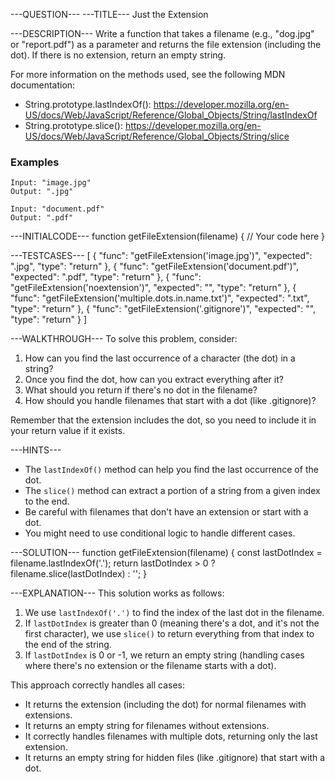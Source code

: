 ---QUESTION---
---TITLE---
Just the Extension

---DESCRIPTION---
Write a function that takes a filename (e.g., "dog.jpg" or "report.pdf") as a parameter and returns the file extension (including the dot). If there is no extension, return an empty string.

For more information on the methods used, see the following MDN documentation:
- String.prototype.lastIndexOf(): https://developer.mozilla.org/en-US/docs/Web/JavaScript/Reference/Global_Objects/String/lastIndexOf
- String.prototype.slice(): https://developer.mozilla.org/en-US/docs/Web/JavaScript/Reference/Global_Objects/String/slice

### Examples
```
Input: "image.jpg"
Output: ".jpg"

Input: "document.pdf"
Output: ".pdf"
```

---INITIALCODE---
function getFileExtension(filename) {
  // Your code here
}

---TESTCASES---
[
  { "func": "getFileExtension('image.jpg')", "expected": ".jpg", "type": "return" },
  { "func": "getFileExtension('document.pdf')", "expected": ".pdf", "type": "return" },
  { "func": "getFileExtension('noextension')", "expected": "", "type": "return" },
  { "func": "getFileExtension('multiple.dots.in.name.txt')", "expected": ".txt", "type": "return" },
  { "func": "getFileExtension('.gitignore')", "expected": "", "type": "return" }
]

---WALKTHROUGH---
To solve this problem, consider:

1. How can you find the last occurrence of a character (the dot) in a string?
2. Once you find the dot, how can you extract everything after it?
3. What should you return if there's no dot in the filename?
4. How should you handle filenames that start with a dot (like .gitignore)?

Remember that the extension includes the dot, so you need to include it in your return value if it exists.

---HINTS---
- The `lastIndexOf()` method can help you find the last occurrence of the dot.
- The `slice()` method can extract a portion of a string from a given index to the end.
- Be careful with filenames that don't have an extension or start with a dot.
- You might need to use conditional logic to handle different cases.

---SOLUTION---
function getFileExtension(filename) {
  const lastDotIndex = filename.lastIndexOf('.');
  return lastDotIndex > 0 ? filename.slice(lastDotIndex) : '';
}

---EXPLANATION---
This solution works as follows:

1. We use `lastIndexOf('.')` to find the index of the last dot in the filename.
2. If `lastDotIndex` is greater than 0 (meaning there's a dot, and it's not the first character), we use `slice()` to return everything from that index to the end of the string.
3. If `lastDotIndex` is 0 or -1, we return an empty string (handling cases where there's no extension or the filename starts with a dot).

This approach correctly handles all cases:
- It returns the extension (including the dot) for normal filenames with extensions.
- It returns an empty string for filenames without extensions.
- It correctly handles filenames with multiple dots, returning only the last extension.
- It returns an empty string for hidden files (like .gitignore) that start with a dot.


